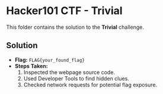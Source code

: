 # Hacker101 CTF - Trivial
This folder contains the solution to the **Trivial** challenge.

## Solution
- **Flag:** `FLAG{your_found_flag}`
- **Steps Taken:**
  1. Inspected the webpage source code.
  2. Used Developer Tools to find hidden clues.
  3. Checked network requests for potential flag exposure.
